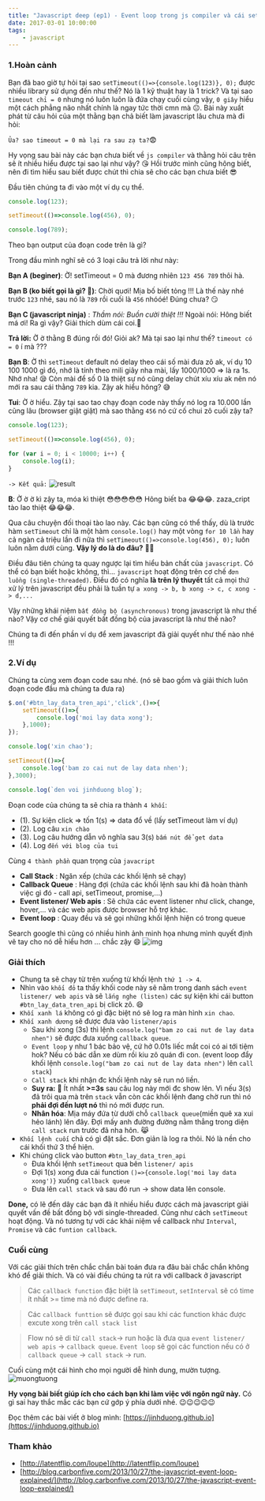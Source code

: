 ```yaml
---
title: "Javascript deep (ep1) - Event loop trong js compiler và cái setTimeout quái quỉ"
date: 2017-03-01 10:00:00
tags:
    - javascript
---
```


<!-- ![cover](https://i.imgur.com/YsYksJC.png) -->
### 1.Hoàn cảnh

Bạn đã bao giờ tự hỏi tại sao `setTimeout(()=>{console.log(123)}, 0);` được nhiều library sử dụng đến như thế? Nó là 1 kỹ thuật hay là 1 trick? Và tại sao `timeout chỉ = 0` nhưng nó luôn luôn là đứa chạy cuối cùng vậy, `0 giây` hiểu một cách phẳng não nhất chính là ngay tức thời cmn mà 😐. Bài này xuất phát từ câu hỏi của một thằng bạn chả biết làm javascript lâu chưa mà đi hỏi:

<!-- more -->

`Ủa? sao timeout = 0 mà lại ra sau zạ ta?`😨

Hy vọng sau bài này các bạn chưa biết về `js compiler` và thằng hỏi câu trên sẽ ít nhiều hiểu được tại sao lại như vậy? 😘 Hồi trước mình cũng hông biết, nên đi tìm hiểu sau biết được chút thì chia sẽ cho các bạn chưa biết 😎

Đầu tiên chúng ta đi vào một ví dụ cụ thể.

```` ts
console.log(123);

setTimeout(()=>console.log(456), 0);

console.log(789);
````

Theo bạn output của đoạn code trên là gì?

Trong đầu mình nghĩ sẽ có 3 loại câu trả lời như này:

**Bạn A (beginer)**: Ờ! setTimeout = 0 mà đương nhiên `123 456 789` thôi hà.

**Bạn B (ko biết gọi là gì? 🤔)**: Chời quơi! Mịa bố biết tỏng !!! Là thế này nhé trước `123` nhé, sau nó là `789` rồi cuối là `456` nhóóé! Đúng chưa? 😏 

**Bạn C (javascript ninja)** : *Thầm nói: Buồn cười thiệt !!!* Ngoài nói: Hông biết má ơi! Ra gì vậy? Giải thích dùm cái coi.🙅

**Trả lời:** Ờ ờ thằng B đúng rồi đó! Giỏi ak? Mà tại sao lại như thế? `timeout có = 0` í mà ??? 

**Bạn B**: Ờ thì `setTimeout` default nó delay theo cái số mài đưa zô ak, ví dụ 10 100 1000 gì đó, nhớ là tính theo mili giây nha mài, lấy 1000/1000 => là ra 1s. Nhớ nha! 😪 Còn mài để số 0 là thiệt sự nó cũng delay chút xíu xíu ak nên nó mới ra sau cái thằng `789` kia. Zậy ak hiểu hông? 😅   

**Tui**: Ờ ờ hiểu. Zậy tại sao tao chạy đoạn code này thấy nó log ra 10.000 lần cũng lâu (browser giật giật) mà sao thằng `456` nó cứ cố chui zô cuối zậy ta?

```` ts
console.log(123);

setTimeout(()=>console.log(456), 0);

for (var i = 0; i < 10000; i++) {
    console.log(i);
}
````

`-> Kết quả:`
![result](https://i.imgur.com/gdC8nfP.png)

**B**: Ờ ờ ờ kì zậy ta, móa kì thiệt 😳😳😳😳😳 Hông biết ba 😂😂😂. zaza_cript tào lao thiệt 😂😂😂.

Qua câu chuyện đối thoại tào lao này. Các bạn cũng có thể thấy, dù là trước hàm `setTimeout` chỉ là một hàm `console.log()` hay một vòng `for 10 lần` hay cả ngàn cả triệu lần đi nữa thì `setTimeout(()=>console.log(456), 0);` luôn luôn nằm dưới cùng. **Vậy lý do là do đâu?** 🤔🤔

Điều đâu tiên chúng ta quay ngược lại tìm hiểu bản chất của `javascript`. Có thể có bạn biết hoặc không, thì... `javascript` hoạt động trên cơ chế `đơn luồng (single-threaded)`. Điều đó có nghĩa **là trên lý thuyết** tất cả mọi thứ xử lý trên javascript đều phải là tuần tự `a xong -> b, b xong -> c, c xong -> d,...` 

Vậy những khái niệm `bất đồng bộ (asynchronous)` trong javascript là như thế nào? Vậy cơ chế giải quyết bất đồng bộ của javascript là như thế nào? 

Chúng ta đi đến phần ví dụ để xem javascript đã giải quyết như thế nào nhé !!!

### 2.Ví dụ
Chúng ta cùng xem đoạn code sau nhé. (nó sẽ bao gồm và giải thích luôn đoạn code đầu mà chúng ta đưa ra)

```` ts
$.on('#btn_lay_data_tren_api','click',()=>{
    setTimeout(()=>{
        console.log('moi lay data xong');
    },1000);
});

console.log('xin chao');

setTimeout(()=>{
    console.log('bam zo cai nut de lay data nhen');
},3000);

console.log(`den voi jinhduong blog`);
````

Đoạn code của chúng ta sẽ chia ra thành `4 khối`:

- (1). Sự kiện click => tốn 1(s) => data đổ về (lấy setTimeout làm ví dụ)
- (2). Log câu `xin chào`
- (3). Log câu hướng dẫn vô nghĩa sau 3(s) `bấm nút để get data`
- (4). Log `đến với blog của tui`

Cùng `4 thành phần` quan trọng của `javacript`

- **Call Stack** : Ngăn xếp (chứa các khối lệnh sẽ chạy)
- **Callback Queue** : Hàng đợi (chứa các khối lệnh sau khi đã hoàn thành việc gì đó - call api, setTimeout, promise,...)
- **Event listener/ Web apis** : Sẽ chứa các event listener như click, change, hover,... và các web apis được browser hỗ trợ khác.
- **Event loop** : Quay đều và sẽ gọi những khối lệnh hiện có trong queue

Search google thì cũng có nhiều hình ảnh minh họa nhưng mình quyết định vẽ tay cho nó dễ hiểu hơn ... chắc zậy 😄 
![img](https://i.imgur.com/IV2XArV.jpg)

### Giải thích

- Chung ta sẽ chạy từ trên xuống từ khối lệnh `thứ 1 -> 4`.
- Nhìn vào `khối đỏ` ta thấy khối code này sẽ nằm trong danh sách `event listener/ web apis` và sẽ `lắng nghe (listen)` các sự kiện khi cái button `#btn_lay_data_tren_api` bị click zô. 😄
- `Khối xanh lá` không có gì đặc biệt nó sẽ log ra màn hình `xin chao`.
- `Khối xanh dương` sẽ được đưa vào `listener/apis` 
    - Sau khi xong (3s) thì lệnh `console.log("bam zo cai nut de lay data nhen")` sẽ được đưa xuống `callback queue`.
    - `Event loop` y như 1 bác bảo vệ, cứ hở 0.01s liếc mắt coi có ai tới tiệm hok? Nếu có bác dẫn xe dùm rồi kiu zô quán đi con. (event loop đẩy khối lệnh `console.log("bam zo cai nut de lay data nhen")` lên `call stack`) 
    - `Call stack` khi nhận đc khối lệnh này sẽ run nó liền.
    - **Suy ra:** 🤗 Ít nhất **>=3s** sau câu log này mới đc show lên. Vì nếu 3(s) đã trôi qua mà trên `stack` vẫn còn các khối lệnh đang chờ run thì nó **phải đợi đến lượt nó** thì nó mới được run.
    - **Nhân hóa**: Mịa máy đứa từ dưới chỗ `callback queue`(miền quê xa xui hẻo lánh) lên đây. Đợi mấy anh đường đường nằm thẳng trong diện `call stack` run trước đã nha hôn. 😹
- `Khối lệnh cuối` chả có gì đặt sắc. Đơn giản là log ra thôi. Nó là nền cho cái khối thứ 3 thể hiện.
- Khi chúng click vào button `#btn_lay_data_tren_api`
    - Đưa khối lệnh `setTimeout` qua bên `listener/ apis` 
    - Đợi 1(s) xong đưa cái function `()=>{console.log('moi lay data xong')}` xuống `callback queue`
    - Đưa lên `call stack` và sau đó run -> show data lên console.

**Done,** có lẽ đến dây các bạn đã ít nhiều hiểu được cách mà javascript giải quyết vấn đề bất đồng bộ với single-threaded. Cũng như cách `setTimeout` hoạt động. Và nó tương tự với các khái niệm về callback như `Interval`, `Promise` và các `funtion callback`.

### Cuối cùng

Với các giải thích trên chắc chắn bài toán đưa ra đâu bài chắc chắn không khó để giải thích. Và có vài điều chúng ta rút ra với callback ở javascript

> Các `callback function` đặc biệt là `setTimeout`, `setInterval` sẽ có time ít nhất >= time mà nó được define ra.

> Các `callback funttion` sẽ được gọi sau khi các function khác được excute xong trên `call stack list`

> Flow nó sẽ di từ `call stack`-> run hoặc là đưa qua `event listener/ web apis` -> `callback queue`. `Event loop` sẽ gọi các function nếu có ở `callback queue` -> `call stack` -> run.

Cuối cùng một cái hình cho mọi người dễ hình dung, mườn tượng.
![muongtuong](https://i.imgur.com/knNxvSS.png)

**Hy vọng bài biết giúp ích cho cách bạn khi làm việc với ngôn ngữ này.** Có gì sai hay thắc mắc các bạn cứ gớp ý phía dưới nhé. 😉😉😉😉😉

Đọc thêm các bài viết ở blog mình: [https://jinhduong.github.io](https://jinhduong.github.io)

### Tham khảo

- [http://latentflip.com/loupe](http://latentflip.com/loupe)
- [http://blog.carbonfive.com/2013/10/27/the-javascript-event-loop-explained/](http://blog.carbonfive.com/2013/10/27/the-javascript-event-loop-explained/)